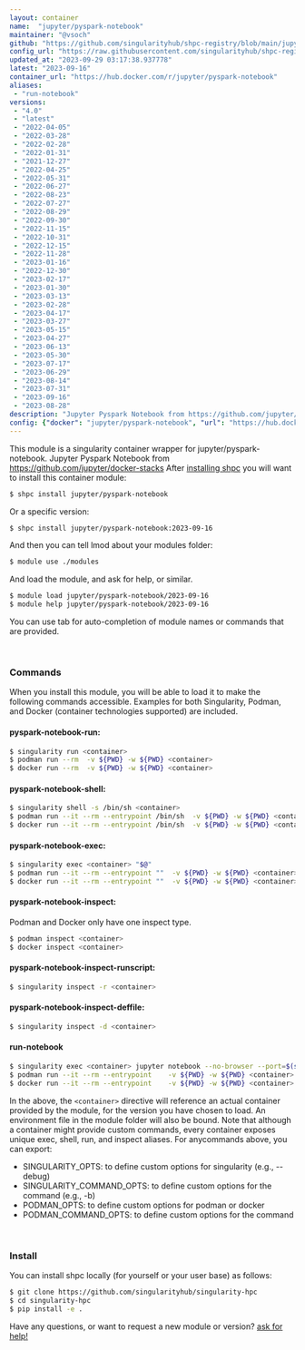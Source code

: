```yaml
---
layout: container
name:  "jupyter/pyspark-notebook"
maintainer: "@vsoch"
github: "https://github.com/singularityhub/shpc-registry/blob/main/jupyter/pyspark-notebook/container.yaml"
config_url: "https://raw.githubusercontent.com/singularityhub/shpc-registry/main/jupyter/pyspark-notebook/container.yaml"
updated_at: "2023-09-29 03:17:38.937778"
latest: "2023-09-16"
container_url: "https://hub.docker.com/r/jupyter/pyspark-notebook"
aliases:
 - "run-notebook"
versions:
 - "4.0"
 - "latest"
 - "2022-04-05"
 - "2022-03-28"
 - "2022-02-28"
 - "2022-01-31"
 - "2021-12-27"
 - "2022-04-25"
 - "2022-05-31"
 - "2022-06-27"
 - "2022-08-23"
 - "2022-07-27"
 - "2022-08-29"
 - "2022-09-30"
 - "2022-11-15"
 - "2022-10-31"
 - "2022-12-15"
 - "2022-11-28"
 - "2023-01-16"
 - "2022-12-30"
 - "2023-02-17"
 - "2023-01-30"
 - "2023-03-13"
 - "2023-02-28"
 - "2023-04-17"
 - "2023-03-27"
 - "2023-05-15"
 - "2023-04-27"
 - "2023-06-13"
 - "2023-05-30"
 - "2023-07-17"
 - "2023-06-29"
 - "2023-08-14"
 - "2023-07-31"
 - "2023-09-16"
 - "2023-08-28"
description: "Jupyter Pyspark Notebook from https://github.com/jupyter/docker-stacks"
config: {"docker": "jupyter/pyspark-notebook", "url": "https://hub.docker.com/r/jupyter/pyspark-notebook", "maintainer": "@vsoch", "description": "Jupyter Pyspark Notebook from https://github.com/jupyter/docker-stacks", "latest": {"2023-09-16": "sha256:b105b4786e7941a63027510258014895cad872f6f948ed44ada685d9d4825eed"}, "tags": {"4.0": "sha256:2aa9a0183bcfe80cd9e2a6c0a52d797bd5b67d1e2db9437c7345c2404b5a86c1", "latest": "sha256:b105b4786e7941a63027510258014895cad872f6f948ed44ada685d9d4825eed", "2022-04-05": "sha256:69ce4a6eaff98d5129fd5f76d992f836371752b0bab8567610d16bb1bb32ea43", "2022-03-28": "sha256:4bd42fd3182bcb70feaaf14876bfb7a5658961438acc79fe552baea646a4be3d", "2022-02-28": "sha256:13186f8f50347924656e96eb0b36dbc0e7b8aa5c69f2594c4b21c45ac0146300", "2022-01-31": "sha256:cc0b2ad428aef8ed8a4557888b2fb2b50ab125ba6eb1fcb58642d270edd9d60b", "2021-12-27": "sha256:8c45b68c6c19329a9091fd3e7e1afc7594fa0b240fb74c2230433a9c2466e968", "2022-04-25": "sha256:afc64f790d390a9b3ffc1f4847c7e077e90e92f098c0b2c34bb1ed74e101fba0", "2022-05-31": "sha256:98cbb6331e50005429915dfcd4972d6f0e97cd29371122e7ec5649c11a84b048", "2022-06-27": "sha256:f638168ca91d7c9f7f9999b0a384390ea0a46385aac223b6000a439c486a7260", "2022-08-23": "sha256:101620247291375b8f736121f81d7d9ce2b4a3b45db6ba00857506c7b52f5e2e", "2022-07-27": "sha256:9dd0932e05c5a0458494fe84fe80aa47c5f48dc92d0b5e41c5b292ebab6898a8", "2022-08-29": "sha256:650034e33aa985f3924cb8ad09f944eb1040e474781d34b6027e6d69732626e5", "2022-09-30": "sha256:6491f91c18ad888f9efb145cf97f3e848ceffdacf6932298fde101d7efe36067", "2022-11-15": "sha256:7e410638782b0e8cb838480d4dd2552e2731f77559bd6ce56a0186f7ea9afdc5", "2022-10-31": "sha256:5d0f7aab367b6734495d9f7642f4b0066d48280cfb61ff36061fd5ec4f69b232", "2022-12-15": "sha256:bfa91616dc9e2961c62cdce0e0aaf6fb5a5b3a6cc7a6e9a2393a607876a98ae8", "2022-11-28": "sha256:cf602da619816b97fdaeab1abe7792c1467f492b758cf2a24834c3bf425f4429", "2023-01-16": "sha256:64f7c95ecc614db205976c3128d951caae4bb8c8f9854bddb2b8bdebbe47c2cf", "2022-12-30": "sha256:99add601123e719cb0cc009266ddbaeb490bfdbc8c7f4327e38301ce9c35663b", "2023-02-17": "sha256:f68a473bc13ce8cb2c5c42aebdd553a01e695bc4438e50e5c374a607b84b2bd5", "2023-01-30": "sha256:5bea073966208d6f7ff044f64daadfa50812cbfda39e902a3de4a92fbff780df", "2023-03-13": "sha256:68a8cd2bd69d4584b95729b7c8aee5483790ca91621fa7dbaf755d9d65da6644", "2023-02-28": "sha256:53853653ffa1b391f032762d1fabb7471c2f6dc2cdf580a9465d39d830a88d02", "2023-04-17": "sha256:a4ef9b9ce25d397142f7bcbda7d978c622940104f929b7befca225262889be59", "2023-03-27": "sha256:d5b8cd3aa5d84d408720779e294007a9a447e78071b1c4e93a69e36d7a84028a", "2023-05-15": "sha256:64ec7db4ea5b4f166d1240ba962a0d57bd3234ba022200ae0f8582e742887533", "2023-04-27": "sha256:a653fa15943f216aaa09a751f3bb1e5f9cfc377f97e76da2838b369a90dcca7e", "2023-06-13": "sha256:a192d585bc953702b4f49cb912799212146c811ca9ae85ea8c5f09d7d741da60", "2023-05-30": "sha256:ee0c154cb39670ee932fc8a0fab19351f00a10a46474afd1425396b7788dae96", "2023-07-17": "sha256:7b49f0c6e708492de6b35a81bd7a65fd81882c63a9958f97bcb7638c1b93385e", "2023-06-29": "sha256:4b1cf332a6e2e36695a7624e1074246ac95dd8497cb2cf5c3773030c73fb0535", "2023-08-14": "sha256:40c277399da9f7aa334e4465610bd2e04b739580649b7df263083132864b71f4", "2023-07-31": "sha256:397d37c48c951514f3474580abe21423c838209acd62ea991c527dc9437b08d4", "2023-09-16": "sha256:b105b4786e7941a63027510258014895cad872f6f948ed44ada685d9d4825eed", "2023-08-28": "sha256:79483fb5d0e2f6539c83f83d8e15462e8a2cce3034bf9b39e10879234652a7fd"}, "aliases": [{"name": "run-notebook", "command": "jupyter notebook --no-browser --port=$(shuf -i 2000-65000 -n 1) --ip 0.0.0.0"}]}
---
```


This module is a singularity container wrapper for jupyter/pyspark-notebook.
Jupyter Pyspark Notebook from https://github.com/jupyter/docker-stacks
After [installing shpc](#install) you will want to install this container module:


```bash
$ shpc install jupyter/pyspark-notebook
```

Or a specific version:

```bash
$ shpc install jupyter/pyspark-notebook:2023-09-16
```

And then you can tell lmod about your modules folder:

```bash
$ module use ./modules
```

And load the module, and ask for help, or similar.

```bash
$ module load jupyter/pyspark-notebook/2023-09-16
$ module help jupyter/pyspark-notebook/2023-09-16
```

You can use tab for auto-completion of module names or commands that are provided.

<br>

### Commands

When you install this module, you will be able to load it to make the following commands accessible.
Examples for both Singularity, Podman, and Docker (container technologies supported) are included.

#### pyspark-notebook-run:

```bash
$ singularity run <container>
$ podman run --rm  -v ${PWD} -w ${PWD} <container>
$ docker run --rm  -v ${PWD} -w ${PWD} <container>
```

#### pyspark-notebook-shell:

```bash
$ singularity shell -s /bin/sh <container>
$ podman run --it --rm --entrypoint /bin/sh  -v ${PWD} -w ${PWD} <container>
$ docker run --it --rm --entrypoint /bin/sh  -v ${PWD} -w ${PWD} <container>
```

#### pyspark-notebook-exec:

```bash
$ singularity exec <container> "$@"
$ podman run --it --rm --entrypoint ""  -v ${PWD} -w ${PWD} <container> "$@"
$ docker run --it --rm --entrypoint ""  -v ${PWD} -w ${PWD} <container> "$@"
```

#### pyspark-notebook-inspect:

Podman and Docker only have one inspect type.

```bash
$ podman inspect <container>
$ docker inspect <container>
```

#### pyspark-notebook-inspect-runscript:

```bash
$ singularity inspect -r <container>
```

#### pyspark-notebook-inspect-deffile:

```bash
$ singularity inspect -d <container>
```


#### run-notebook

```bash
$ singularity exec <container> jupyter notebook --no-browser --port=$(shuf -i 2000-65000 -n 1) --ip 0.0.0.0
$ podman run --it --rm --entrypoint    -v ${PWD} -w ${PWD} <container> -c " $@"
$ docker run --it --rm --entrypoint    -v ${PWD} -w ${PWD} <container> -c " $@"
```



In the above, the `<container>` directive will reference an actual container provided
by the module, for the version you have chosen to load. An environment file in the
module folder will also be bound. Note that although a container
might provide custom commands, every container exposes unique exec, shell, run, and
inspect aliases. For anycommands above, you can export:

 - SINGULARITY_OPTS: to define custom options for singularity (e.g., --debug)
 - SINGULARITY_COMMAND_OPTS: to define custom options for the command (e.g., -b)
 - PODMAN_OPTS: to define custom options for podman or docker
 - PODMAN_COMMAND_OPTS: to define custom options for the command

<br>

### Install

You can install shpc locally (for yourself or your user base) as follows:

```bash
$ git clone https://github.com/singularityhub/singularity-hpc
$ cd singularity-hpc
$ pip install -e .
```

Have any questions, or want to request a new module or version? [ask for help!](https://github.com/singularityhub/singularity-hpc/issues)